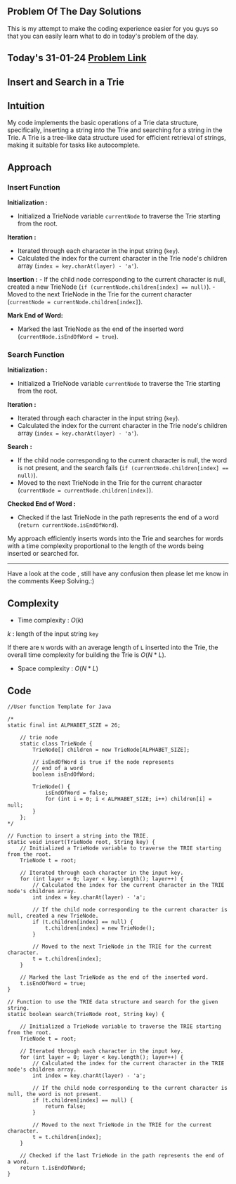 ## Problem Of The Day Solutions

This is my attempt to make the coding experience easier for you guys so that you can easily learn what to do in today's problem of the day.

## Today's 31-01-24 [Problem Link](https://www.geeksforgeeks.org/problems/trie-insert-and-search0651/1)
## Insert and Search in a Trie

## Intuition

My code implements the basic operations of a Trie data structure, specifically, inserting a string into the Trie and searching for a string in the Trie. A Trie is a tree-like data structure used for efficient retrieval of strings, making it suitable for tasks like autocomplete.


## Approach

### Insert Function

**Initialization :**
- Initialized a TrieNode variable `currentNode` to traverse the Trie starting from the root.
    
**Iteration :**
- Iterated through each character in the input string (`key`).
- Calculated the index for the current character in the Trie node's children array (`index = key.charAt(layer) - 'a'`).
    
**Insertion :**
    - If the child node corresponding to the current character is null, created a new TrieNode (`if (currentNode.children[index] == null)`).
    - Moved to the next TrieNode in the Trie for the current character (`currentNode = currentNode.children[index]`).

**Mark End of Word:**
- Marked the last TrieNode as the end of the inserted word (`currentNode.isEndOfWord = true`).

### Search Function

**Initialization :**
- Initialized a TrieNode variable `currentNode` to traverse the Trie starting from the root.

**Iteration :**
- Iterated through each character in the input string (`key`).
- Calculated the index for the current character in the Trie node's children array (`index = key.charAt(layer) - 'a'`).
    
**Search :**
- If the child node corresponding to the current character is null, the word is not present, and the search fails (`if (currentNode.children[index] == null)`).
- Moved to the next TrieNode in the Trie for the current character (`currentNode = currentNode.children[index]`).

**Checked End of Word :**
- Checked if the last TrieNode in the path represents the end of a word (`return currentNode.isEndOfWord`).

My approach efficiently inserts words into the Trie and searches for words with a time complexity proportional to the length of the words being inserted or searched for.

---
Have a look at the code , still have any confusion then please let me know in the comments
Keep Solving.:)

## Complexity
- Time complexity : $O(k)$
<!-- Add your time complexity here, e.g. $$O())$$ -->
$k$ :  length of the input string `key`

If there are `N` words with an average length of `L` inserted into the Trie, the overall time complexity for building the Trie is $O(N * L)$.

- Space complexity : $O(N*L)$
<!-- Add your space complexity here, e.g. $$O(n)$$ -->

## Code 
```
//User function Template for Java

/*
static final int ALPHABET_SIZE = 26;

    // trie node
    static class TrieNode {
        TrieNode[] children = new TrieNode[ALPHABET_SIZE];

        // isEndOfWord is true if the node represents
        // end of a word
        boolean isEndOfWord;

        TrieNode() {
            isEndOfWord = false;
            for (int i = 0; i < ALPHABET_SIZE; i++) children[i] = null;
        }
    };
*/

// Function to insert a string into the TRIE.
static void insert(TrieNode root, String key) {
    // Initialized a TrieNode variable to traverse the TRIE starting from the root.
    TrieNode t = root;

    // Iterated through each character in the input key.
    for (int layer = 0; layer < key.length(); layer++) {
        // Calculated the index for the current character in the TRIE node's children array.
        int index = key.charAt(layer) - 'a';

        // If the child node corresponding to the current character is null, created a new TrieNode.
        if (t.children[index] == null) {
            t.children[index] = new TrieNode();
        }

        // Moved to the next TrieNode in the TRIE for the current character.
        t = t.children[index];
    }

    // Marked the last TrieNode as the end of the inserted word.
    t.isEndOfWord = true;
}

// Function to use the TRIE data structure and search for the given string.
static boolean search(TrieNode root, String key) {
    
    // Initialized a TrieNode variable to traverse the TRIE starting from the root.
    TrieNode t = root;

    // Iterated through each character in the input key.
    for (int layer = 0; layer < key.length(); layer++) {
        // Calculated the index for the current character in the TRIE node's children array.
        int index = key.charAt(layer) - 'a';

        // If the child node corresponding to the current character is null, the word is not present.
        if (t.children[index] == null) {
            return false;
        }

        // Moved to the next TrieNode in the TRIE for the current character.
        t = t.children[index];
    }

    // Checked if the last TrieNode in the path represents the end of a word.
    return t.isEndOfWord;
}
```

